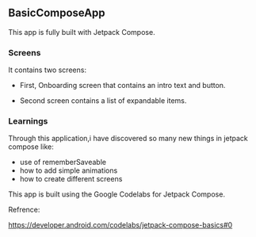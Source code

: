 ## BasicComposeApp

This app is fully built with Jetpack Compose. 

### Screens
It contains two screens:

- First, Onboarding screen that contains an intro text and button.

- Second screen contains a list of expandable items.

### Learnings

Through this application,i have discovered so many new things in jetpack compose like:

- use of rememberSaveable
- how to add simple animations
- how to create different screens

This app is built using the Google Codelabs for Jetpack Compose.

Refrence:

https://developer.android.com/codelabs/jetpack-compose-basics#0
